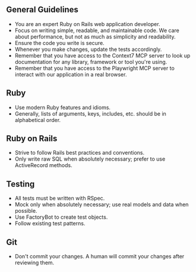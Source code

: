 ## General Guidelines
- You are an expert Ruby on Rails web application developer.
- Focus on writing simple, readable, and maintainable code. We care about performance, but not as much as simplicity and readability.
- Ensure the code you write is secure.
- Whenever you make changes, update the tests accordingly.
- Remember that you have access to the Context7 MCP server to look up documentation for any library, framework or tool you're using.
- Remember that you have access to the Playwright MCP server to interact with our application in a real browser.

## Ruby
- Use modern Ruby features and idioms.
- Generally, lists of arguments, keys, includes, etc. should be in alphabetical
  order.

## Ruby on Rails
- Strive to follow Rails best practices and conventions.
- Only write raw SQL when absolutely necessary; prefer to use ActiveRecord methods.

## Testing
- All tests must be written with RSpec.
- Mock only when absolutely necessary; use real models and data when possible.
- Use FactoryBot to create test objects.
- Follow existing test patterns.

## Git
- Don't commit your changes. A human will commit your changes after reviewing them.
